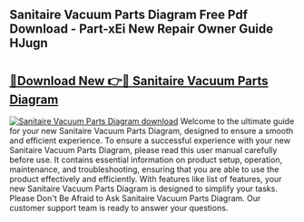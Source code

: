 ## Sanitaire Vacuum Parts Diagram Free Pdf Download - Part-xEi New Repair Owner Guide HJugn

# <h2><a href="http://dflbsa.blite.top/?on=Sanitaire+Vacuum+Parts+Diagram">🔗Download New 👉🔴 Sanitaire Vacuum Parts Diagram</a></h2>

[![Sanitaire Vacuum Parts Diagram download](https://i.imgur.com/lujVjoI.png)](http://dflbsa.blite.top/?on=Sanitaire+Vacuum+Parts+Diagram)
Welcome to the ultimate guide for your new Sanitaire Vacuum Parts Diagram, designed to ensure a smooth and efficient experience. To ensure a successful experience with your new Sanitaire Vacuum Parts Diagram, please read this user manual carefully before use. It contains essential information on product setup, operation, maintenance, and troubleshooting, ensuring that you are able to use the product effectively and efficiently. With features like list of features, your new Sanitaire Vacuum Parts Diagram is designed to simplify your tasks. Please Don't Be Afraid to Ask Sanitaire Vacuum Parts Diagram. Our customer support team is ready to answer your questions.
